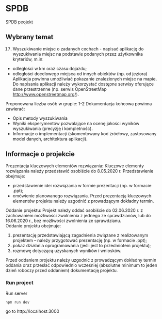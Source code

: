 # SPDB
SPDB peojekt

## Wybrany temat

17. Wyszukiwanie miejsc o zadanych cechach - napisać aplikację do wyszukiwania miejsc na podstawie podanych przez użytkownika kryteriów, m.in: 
- odległości w km oraz czasu dojazdu; 
- odległości docelowego miejsca od innych obiektów (np.  od jeziora) Aplikacja powinna umożliwiać pokazanie znalezionych miejsc na mapie. Do napisania aplikacji należy wykorzystać dostępne serwisy oferujące dane przestrzenne (np. serwis OpenStreetMap http://www.openstreetmap.org/). 
 
Proponowana liczba osób w grupie: 1-2 Dokumentacja końcowa powinna zawierać: 
- Opis metody wyszukiwania 
- Wyniki eksperymentów pozwalające na ocenę jakości wyników wyszukiwania (precyzję i kompletność). 
- Informacje o implementacji (skomentowany kod źródłowy, zastosowany model danych, architektura aplikacji). 
 

## Informacje o projekcie

Prezentacja kluczowych elementów rozwiązania: Kluczowe elementy rozwiązania należy przedstawić osobiście do 8.05.2020 r. Przedstawienie obejmuje:  
- przedstawienie idei rozwiązania w formie prezentacji (np. w formacie .ppt); 
- omówienie planowanego rozwiązania. Przed prezentacją kluczowych elementów projektu należy uzgodnić z prowadzącym dokładny termin.  
 
Oddanie projektu: Projekt należy oddać osobiście do 02.06.2020 r. z zachowaniem możliwości zwolnienia z jednego ze sprawdzianów, lub do 16.06.2020 r., bez możliwości zwolnienia ze sprawdzianu.  
Oddanie projektu obejmuje: 
1. prezentację przedstawiającą zagadnienia związane z realizowanym projektem – należy przygotować prezentację (np. w formacie .ppt); 
2. pokaz działania oprogramowania (jeśli jest to przedmiotem projektu); 
3. rozmowę dotyczącą uzyskanych wyników i wniosków.  
 
Przed oddaniem projektu należy uzgodnić z prowadzącym dokładny termin oddania oraz przesłać odpowiednio wcześniej (absolutne minimum to jeden dzień roboczy przed oddaniem) dokumentację projektu. 


### Run project

Run server

```
npm run dev
```

go to http://localhost:3000
